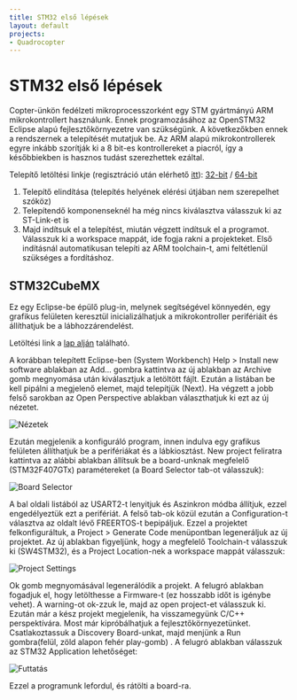 ```yaml
---
title: STM32 első lépések
layout: default
projects:
- Quadrocopter
---
```

# STM32 első lépések

Copter-ünkön fedélzeti mikroprocesszorként egy STM gyártmányú ARM mikrokontrollert használunk. Ennek programozásához az OpenSTM32 Eclipse alapú fejlesztőkörnyezetre van szükségünk. A következőkben ennek a rendszernek a telepítését mutatjuk be. Az ARM alapú mikrokontrollerek egyre inkább szorítják ki a 8 bit-es kontrollereket a piacról, így a későbbiekben is hasznos tudást szerezhettek ezáltal.

Telepítő letöltési linkje (regisztráció után elérhető [itt](http://www.openstm32.org/Downloading+the+System+Workbench+for+STM32+installer?structure=Documentation)): [32-bit](http://www.ac6-tools.com/downloads/SW4STM32/install_sw4stm32_win_32bits-latest.exe) / [64-bit](http://www.ac6-tools.com/downloads/SW4STM32/install_sw4stm32_win_64bits-latest.exe)

1. Telepítő elindítása (telepítés helyének elérési útjában nem szerepelhet szóköz)
2. Telepítendő komponenseknél ha még nincs kiválasztva válasszuk ki az ST-Link-et is
3. Majd indítsuk el a telepítést, miután végzett indítsuk el a programot. Válasszuk ki a workspace mappát, ide fogja rakni a projekteket. Első indításnál automatikusan telepíti az ARM toolchain-t, ami feltétlenül szükséges a fordításhoz.

## STM32CubeMX

Ez egy Eclipse-be épülő plug-in, melynek segítségével könnyedén, egy grafikus felületen keresztül inicializálhatjuk a mikrokontroller perifériáit és állíthatjuk be a lábhozzárendelést.

Letöltési link a [lap alján](http://www.st.com/en/development-tools/stsw-stm32095.html) található.

A korábban telepített Eclipse-ben (System Workbench) Help > Install new software ablakban az Add... gombra kattintva az új ablakban az Archive gomb megnyomása után kiválasztjuk a letöltött fájlt. Ezután a listában be kell pipálni a megjelenő elemet, majd telepítjük (Next). Ha végzett a jobb felső sarokban az Open Perspective ablakban választhatjuk ki ezt az új nézetet.

![Nézetek](http://i.imgur.com/C9DwWRO.png)

Ezután megjelenik a konfiguráló program, innen indulva egy grafikus felületen állíthatjuk be a perifériákat és a lábkiosztást. New project feliratra kattintva az alábbi ablakban állítsuk be a board-unknak megfelelő (STM32F407GTx) paramétereket (a Board Selector tab-ot válasszuk):

![Board Selector](http://i.imgur.com/uty6w9u.png)

A bal oldali listából az USART2-t lenyitjuk és Aszinkron módba állítjuk, ezzel engedélyeztük ezt a perifériát. A felső tab-ok közül ezután a Configuration-t választva az oldalt lévő FREERTOS-t bepipáljuk. Ezzel a projektet felkonfiguráltuk, a Project > Generate Code menüpontban legeneráljuk az új projektet. Az új ablakban figyeljünk, hogy a megfelelő Toolchain-t válasszuk ki (SW4STM32), és a Project Location-nek a workspace mappát válasszuk:

![Project Settings](http://i.imgur.com/2CFKaud.png)

Ok gomb megnyomásával legenerálódik a projekt. A felugró ablakban fogadjuk el, hogy letölthesse a Firmware-t (ez hosszabb időt is igénybe vehet). A warning-ot ok-zzuk le, majd az open project-et válasszuk ki. Ezután már a kész projekt megjelenik, ha visszamegyünk C/C++ perspektívára. Most már kipróbálhatjuk a fejlesztőkörnyezetünket. Csatlakoztassuk a Discovery Board-unkat, majd menjünk a Run gombra(felül, zöld alapon fehér play-gomb) . A felugró ablakban válasszuk az STM32 Application lehetőséget:

![Futtatás](http://i.imgur.com/qJ6Wji2.png)

Ezzel a programunk lefordul, és rátölti a board-ra.
